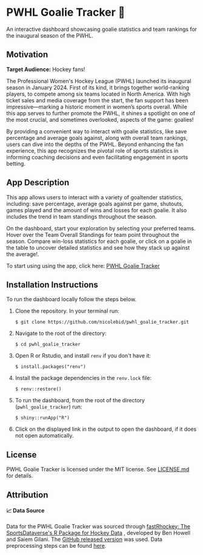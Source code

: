 # PWHL Goalie Tracker 🥅

An interactive dashboard showcasing goalie statistics and team rankings for the inaugural season of the PWHL.

## Motivation

**Target Audience:** Hockey fans!

The Professional Women's Hockey League (PWHL) launched its inaugural season in January 2024. First of its kind, it brings together world-ranking players, to compete among six teams located in North America. With high ticket sales and media coverage from the start, the fan support has been impressive—marking a historic moment in women’s sports overall. While this app serves to further promote the PWHL, it shines a spotlight on one of the most crucial, and sometimes overlooked, aspects of the game: goalies! 

By providing a convenient way to interact with goalie statistics, like save percentage and average goals against, along with overall team rankings, users can dive into the depths of the PWHL.  Beyond enhancing the fan experience, this app recognizes the pivotal role of sports statistics in informing coaching decisions and even facilitating engagement in sports betting. 

## App Description

This app allows users to interact with a variety of goaltender statistics, including: save percentage, average goals against per game, shutouts, games played and the amount of wins and losses for each goalie. It also includes the trend in team standings throughout the season.

On the dashboard, start your exploration by selecting your preferred teams. Hover over the Team Overall Standings for team point throughout the season. Compare win-loss statistics for each goalie, or click on a goalie in the table to uncover detailed statistics and see how they stack up against the average!. 

To start using using the app, click here: [PWHL Goalie Tracker](https://2wc8dv-nicole-bidwell.shinyapps.io/pwhl_goalie_tracker/)



## Installation Instructions 

To run the dashboard locally follow the steps below. 

1. Clone the repository. In your terminal run:

    ```console
    $ git clone https://github.com/nicolebid/pwhl_goalie_tracker.git 
    ```

2. Navigate to the root of the directory: 
    ```console
    $ cd pwhl_goalie_tracker 
    ```
    
4. Open R or Rstudio, and install `renv` if you don't have it: 

    ```console
    $ install.packages("renv")
    ```
3. Install the package dependencies in the `renv.lock` file: 

    ```console
    $ renv::restore()
    ```

3. To run the dashboard, from the root of the directory (`pwhl_goalie_tracker`) run: 

    ```console
    $ shiny::runApp("R")
    ```

4. Click on the displayed link in the output to open the dashboard, if it does not open automatically.

## License

PWHL Goalie Tracker is licensed under the MIT license. See [LICENSE.md](LICENSE.md) for details. 

## Attribution

#### 📈 Data Source

Data for the PWHL Goalie Tracker was sourced through [fastRhockey: The SportsDataverse's R Package for Hockey Data](https://fastRhockey.sportsdataverse.org) , developed by Ben Howell and Saiem Gilani. The [GitHub released version](https://github.com/sportsdataverse/fastRhockey) was used. Data preprocessing steps can be found [here](https://github.ubc.ca/MDS-2023-24/DSCI_532_individual-assignment_nbidwell/blob/master/R/data_pull_process.R). 
